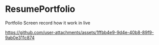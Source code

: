 # ResumePortfolio
Portfolio
Screen record how it work in live 


https://github.com/user-attachments/assets/1ffbb4e9-9d4e-40b8-89f9-9ab0e311c874

